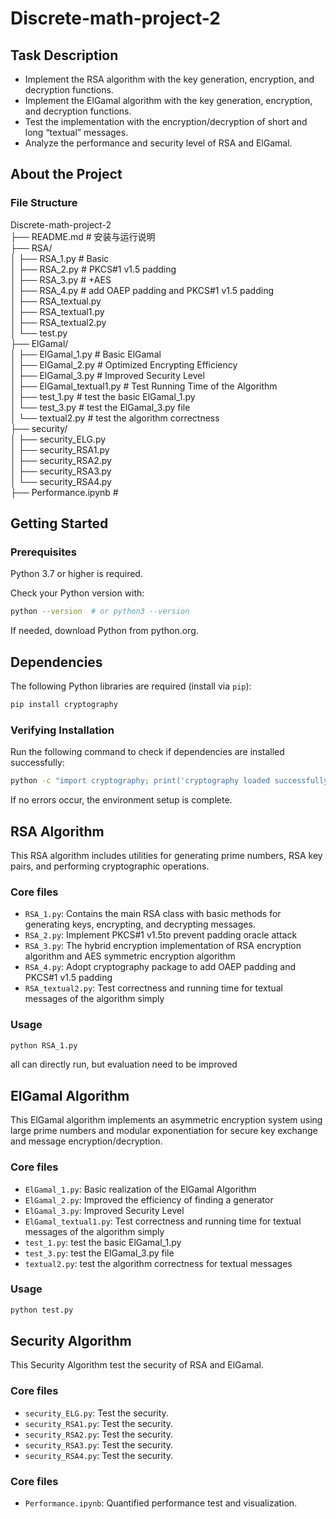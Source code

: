 # Discrete-math-project-2

## Task Description
- Implement the RSA algorithm with the key generation, encryption, and decryption functions.
- Implement the ElGamal algorithm with the key generation, encryption, and decryption functions.
- Test the implementation with the encryption/decryption of short and long “textual” messages.
- Analyze the performance and security level of RSA and ElGamal.

## About the Project

### File Structure

Discrete-math-project-2\
├── README.md # 安装与运行说明\
├── RSA/\
│ ├── RSA_1.py # Basic\
│ ├── RSA_2.py # PKCS#1 v1.5 padding\
│ ├── RSA_3.py # +AES\
│ ├── RSA_4.py # add OAEP padding and PKCS#1 v1.5 padding\
│ ├── RSA_textual.py  \
│ ├── RSA_textual1.py \
│ ├── RSA_textual2.py \
│ └── test.py \
├── ElGamal/\
│ ├── ElGamal_1.py # Basic ElGamal\
│ ├── ElGamal_2.py # Optimized Encrypting Efficiency\
│ ├── ElGamal_3.py # Improved Security Level\
│ ├── ElGamal_textual1.py # Test Running Time of the Algorithm\
│ ├── test_1.py # test the basic ElGamal_1.py \
│ └── test_3.py # test the ElGamal_3.py file\
│ └── textual2.py # test the algorithm correctness\
├── security/\
│ ├── security_ELG.py \
│ ├── security_RSA1.py \
│ ├── security_RSA2.py \
│ ├── security_RSA3.py \
│ └── security_RSA4.py \
├── Performance.ipynb # 


## Getting Started

### Prerequisites
Python 3.7 or higher is required.

Check your Python version with:
```bash
python --version  # or python3 --version
```
If needed, download Python from python.org.

## Dependencies
The following Python libraries are required (install via `pip`):

```bash
pip install cryptography
```

### Verifying Installation
Run the following command to check if dependencies are installed successfully:
```bash
python -c "import cryptography; print('cryptography loaded successfully!')"
```
If no errors occur, the environment setup is complete.

## RSA Algorithm

This RSA algorithm includes utilities for generating prime numbers, RSA key pairs, and performing cryptographic operations.

### Core files
- `RSA_1.py`: Contains the main RSA class with basic methods for generating keys, encrypting, and decrypting messages.
- `RSA_2.py`: Implement PKCS#1 v1.5to prevent padding oracle attack
- `RSA_3.py`: The hybrid encryption implementation of RSA encryption algorithm and AES symmetric encryption algorithm
- `RSA_4.py`: Adopt cryptography package to add OAEP padding and PKCS#1 v1.5 padding
- `RSA_textual2.py`: Test correctness and running time for textual messages of the algorithm simply

### Usage
```bash
python RSA_1.py
```
all can directly run, but evaluation need to be improved

## ElGamal Algorithm

This ElGamal algorithm implements an asymmetric encryption system using large prime numbers and modular exponentiation for secure key exchange and message encryption/decryption.

### Core files
- `ElGamal_1.py`: Basic realization of the ElGamal Algorithm
- `ElGamal_2.py`: Improved the efficiency of finding a generator
- `ElGamal_3.py`: Improved Security Level
- `ElGamal_textual1.py`: Test correctness and running time for textual messages of the algorithm simply
- `test_1.py`: test the basic ElGamal_1.py 
- `test_3.py`: test the ElGamal_3.py file
- `textual2.py`: test the algorithm correctness for textual messages

### Usage
```bash
python test.py
```
## Security Algorithm
This Security Algorithm test the security of RSA and ElGamal.

### Core files
- `security_ELG.py`: Test the security.
- `security_RSA1.py`: Test the security.
- `security_RSA2.py`: Test the security.
- `security_RSA3.py`: Test the security.
- `security_RSA4.py`: Test the security.

### Core files
- `Performance.ipynb`: Quantified performance test and visualization.

